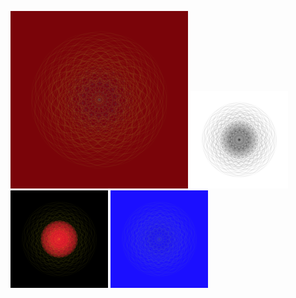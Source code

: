 [![001](Resources/examples/01.preview.png)](https://github.com/gorenje/capp_patterns/blob/master/Resources/examples/01.svg)
[![002](Resources/examples/02.preview.png)](https://github.com/gorenje/capp_patterns/blob/master/Resources/examples/02.svg)
[![003](Resources/examples/03.preview.png)](https://github.com/gorenje/capp_patterns/blob/master/Resources/examples/03.svg)
[![004](Resources/examples/04.preview.png)](https://github.com/gorenje/capp_patterns/blob/master/Resources/examples/04.svg)
